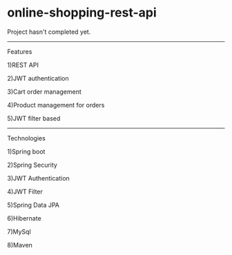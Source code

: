 # online-shopping-rest-api

Project hasn't completed yet. 



-------------------------



Features


1)REST API

2)JWT authentication

3)Cart order management

4)Product management for orders

5)JWT filter based

------------------------


Technologies


1)Spring boot

2)Spring Security

3)JWT Authentication

4)JWT Filter

5)Spring Data JPA

6)Hibernate

7)MySql

8)Maven

